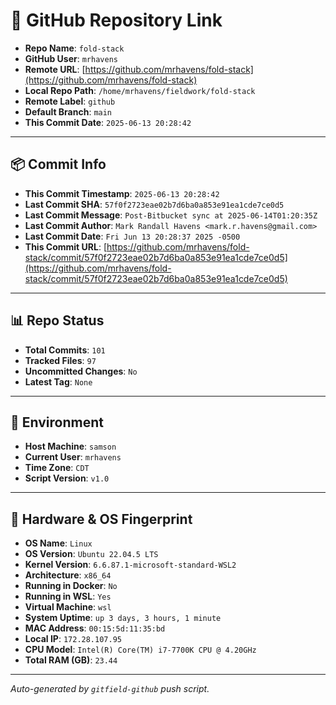 # 🔗 GitHub Repository Link

- **Repo Name**: `fold-stack`
- **GitHub User**: `mrhavens`
- **Remote URL**: [https://github.com/mrhavens/fold-stack](https://github.com/mrhavens/fold-stack)
- **Local Repo Path**: `/home/mrhavens/fieldwork/fold-stack`
- **Remote Label**: `github`
- **Default Branch**: `main`
- **This Commit Date**: `2025-06-13 20:28:42`

---

## 📦 Commit Info

- **This Commit Timestamp**: `2025-06-13 20:28:42`
- **Last Commit SHA**: `57f0f2723eae02b7d6ba0a853e91ea1cde7ce0d5`
- **Last Commit Message**: `Post-Bitbucket sync at 2025-06-14T01:20:35Z`
- **Last Commit Author**: `Mark Randall Havens <mark.r.havens@gmail.com>`
- **Last Commit Date**: `Fri Jun 13 20:28:37 2025 -0500`
- **This Commit URL**: [https://github.com/mrhavens/fold-stack/commit/57f0f2723eae02b7d6ba0a853e91ea1cde7ce0d5](https://github.com/mrhavens/fold-stack/commit/57f0f2723eae02b7d6ba0a853e91ea1cde7ce0d5)

---

## 📊 Repo Status

- **Total Commits**: `101`
- **Tracked Files**: `97`
- **Uncommitted Changes**: `No`
- **Latest Tag**: `None`

---

## 🧭 Environment

- **Host Machine**: `samson`
- **Current User**: `mrhavens`
- **Time Zone**: `CDT`
- **Script Version**: `v1.0`

---

## 🧬 Hardware & OS Fingerprint

- **OS Name**: `Linux`
- **OS Version**: `Ubuntu 22.04.5 LTS`
- **Kernel Version**: `6.6.87.1-microsoft-standard-WSL2`
- **Architecture**: `x86_64`
- **Running in Docker**: `No`
- **Running in WSL**: `Yes`
- **Virtual Machine**: `wsl`
- **System Uptime**: `up 3 days, 3 hours, 1 minute`
- **MAC Address**: `00:15:5d:11:35:bd`
- **Local IP**: `172.28.107.95`
- **CPU Model**: `Intel(R) Core(TM) i7-7700K CPU @ 4.20GHz`
- **Total RAM (GB)**: `23.44`

---

_Auto-generated by `gitfield-github` push script._
